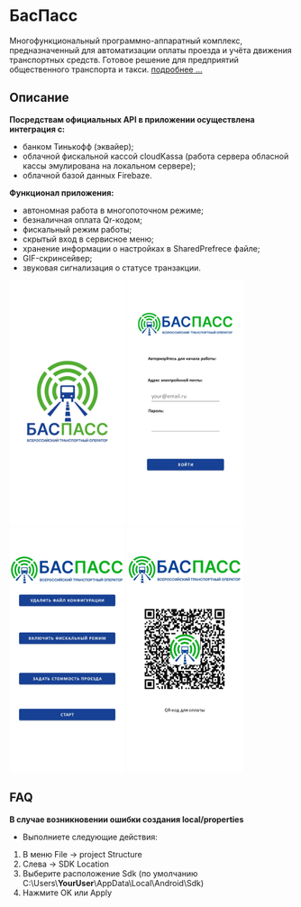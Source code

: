 <h1>БасПасс</h1>

<span>Многофункциональный программно-аппаратный комплекс,
предназначенный для автоматизации оплаты проезда
и учёта движения транспортных средств.
Готовое решение для предприятий общественного транспорта и такси. <a href="https://www.buspass.ru/">подробнее ...</a></span>


<h2>Описание</h2>

**Посредствам официальных API в приложении осуществлена интеграция с:**

- банком Тинькофф (эквайер);
- облачной фискальной кассой cloudKassa (работа сервера обласной кассы эмулирована на локальном сервере);
- облачной базой данных Firebaze.

**Функционал приложения:**

- автономная работа в многопоточном режиме;
- безналичная оплата Qr-кодом;
- фискальный режим работы;
- скрытый вход в сервисное меню;
- хранение информации о настройках в SharedPrefrece файле;
- GIF-скринсейвер;
- звуковая сигнализация о статусе транзакции.

<div>
    <img src="images/scr1.jpg" height="435px">
    <img src="images/scr2.jpg" height="435px">
    <img src="images/scr3.jpg" height="435px">
    <img src="images/scr4.jpg" height="435px">
</div>

<h2>FAQ</h2>

**В случае возникновении ошибки создания local/properties**

- Выполниете следующие действия:

1. В меню File -> project Structure
2. Cлева -> SDK Location
3. Выберите расположение Sdk (по умолчанию C:\Users\\**YourUser**\AppData\Local\Android\Sdk)
4. Нажмите OK или Apply 